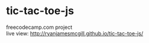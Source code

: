 # tic-tac-toe-js
freecodecamp.com project
<br>
live view: <a href="http://ryanjamesmcgill.github.io/tic-tac-toe-js/">http://ryanjamesmcgill.github.io/tic-tac-toe-js/</a>
